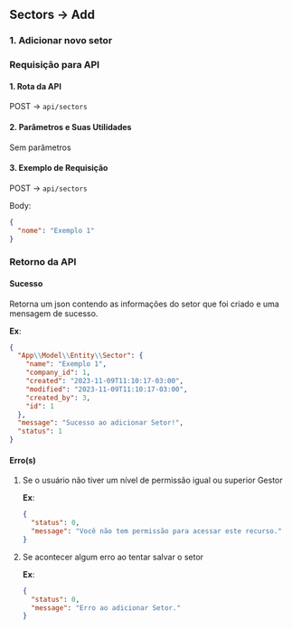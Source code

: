 ## Sectors -> Add

### 1. Adicionar novo setor

### Requisição para API

#### 1. Rota da API

POST -> `api/sectors`

#### 2. Parâmetros e Suas Utilidades

Sem parâmetros

#### 3. Exemplo de Requisição

POST -> `api/sectors`

Body:

```json
{
  "nome": "Exemplo 1"
}
```

### Retorno da API

#### Sucesso

Retorna um json contendo as informações do setor que foi criado e uma mensagem de sucesso.

**Ex**:

```json
{
  "App\\Model\\Entity\\Sector": {
    "name": "Exemplo 1",
    "company_id": 1,
    "created": "2023-11-09T11:10:17-03:00",
    "modified": "2023-11-09T11:10:17-03:00",
    "created_by": 3,
    "id": 1
  },
  "message": "Sucesso ao adicionar Setor!",
  "status": 1
}
```

#### Erro(s)

1.  Se o usuário não tiver um nível de permissão igual ou superior Gestor

    **Ex**:

    ```json
    {
      "status": 0,
      "message": "Você não tem permissão para acessar este recurso."
    }
    ```

2.  Se acontecer algum erro ao tentar salvar o setor

    **Ex**:

    ```json
    {
      "status": 0,
      "message": "Erro ao adicionar Setor."
    }
    ```
